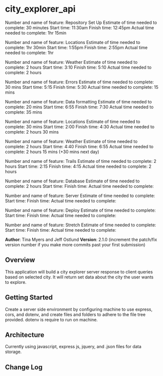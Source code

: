 # city_explorer_api

<!-- Day 1 -->
<!-- 1. Repository Set Up -->
Number and name of feature: Repository Set Up
Estimate of time needed to complete: 30 minutes
Start time: 11:30am
Finish time: 12:45pm
Actual time needed to complete: 1hr 15min

<!-- 2. Locations -->
Number and name of feature: Locations
Estimate of time needed to complete: 1hr 30min
Start time: 1:55pm
Finish time: 2:55pm
Actual time needed to complete: 1hr

<!-- 3. Weather  -->
Number and name of feature: Weather
Estimate of time needed to complete: 2 hours
Start time: 3:10
Finish time: 5:10
Actual time needed to complete: 2 hours

<!-- 4. Errors  -->
Number and name of feature: Errors
Estimate of time needed to complete: 30 mins
Start time: 5:15
Finish time: 5:30
Actual time needed to complete: 15 mins

<!-- Day 2 -->
<!-- 1. Data formatting  -->
Number and name of feature: Data formatting
Estimate of time needed to complete: 20 mins
Start time: 6:55
Finish time: 7:30
Actual time needed to complete: 35 mins

<!-- 2. Locations  -->
Number and name of feature: Locations
Estimate of time needed to complete: 30 mins
Start time: 2:00
Finish time: 4:30
Actual time needed to complete: 2 hours 30 mins

<!-- 3. Weather  -->
Number and name of feature: Weather
Estimate of time needed to complete: 2 hours
Start time: 4:40
Finish time: 6:55
Actual time needed to complete: 2 hours 15 mins (+30 mins next day)

<!-- 4. Trails  -->
Number and name of feature: Trails <!-- (next day)  -->
Estimate of time needed to complete: 2 hours
Start time: 2:15
Finish time: 4:15
Actual time needed to complete: 2 hours

<!-- Day 3 -->
<!-- 1. Database  -->
Number and name of feature: Database
Estimate of time needed to complete: 2 hours
Start time:
Finish time:
Actual time needed to complete:

<!-- 2. Server  -->
Number and name of feature: Server
Estimate of time needed to complete:
Start time:
Finish time:
Actual time needed to complete:

<!-- 3. Deploy  -->
Number and name of feature: Deploy
Estimate of time needed to complete:
Start time:
Finish time:
Actual time needed to complete:

<!-- 4. Stretch  -->
Number and name of feature: Stretch
Estimate of time needed to complete:
Start time:
Finish time:
Actual time needed to complete:

**Author**: Tina Myers and Jeff Ostlund
**Version**: 2.1.0 (increment the patch/fix version number if you make more commits past your first submission)

## Overview
<!-- Provide a high level overview of what this application is and why you are building it, beyond the fact that it's an assignment for this class. (i.e. What's your problem domain?) -->
This application will build a city explorer server response to client queries based on selected city. It will return set data about the city the user wants to explore.

## Getting Started
<!-- What are the steps that a user must take in order to build this app on their own machine and get it running? -->
Create a server side environment by configuring machine to use express, cors, and dotenv, and create files and folders to adhere to the file tree provided. dotenv is require to run on machine.

## Architecture
<!-- Provide a detailed description of the application design. What technologies (languages, libraries, etc) you're using, and any other relevant design information. -->
Currently using javascript, express js, jquery, and .json files for data storage.

## Change Log
<!-- Use this area to document the iterative changes made to your application as each feature is successfully implemented. Use time stamps. Here's an examples:

01-01-2001 4:59pm - Application now has a fully-functional express server, with a GET route for the location resource.

## Credits and Collaborations
<!-- Give credit (and a link) to other people or resources that helped you build this application. -->
